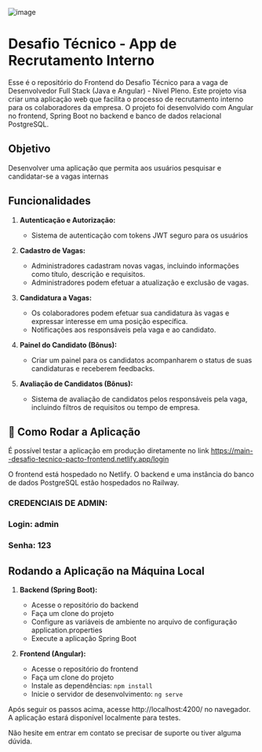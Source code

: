 ![image](https://github.com/athosfranco/pacto-vaga-interna-frontend/assets/73993813/85d71dfc-d43b-4e6a-8d39-a13eb87cac52)


# Desafio Técnico - App de Recrutamento Interno 

Esse é o repositório do Frontend do Desafio Técnico para a vaga de Desenvolvedor Full Stack (Java e Angular) - Nível Pleno. Este projeto visa criar uma aplicação web que facilita o processo de recrutamento interno para os colaboradores da empresa. O projeto foi desenvolvido com Angular no frontend, Spring Boot no backend e banco de dados relacional PostgreSQL.

## Objetivo

Desenvolver uma aplicação que permita aos usuários pesquisar e candidatar-se a vagas internas

## Funcionalidades

1. **Autenticação e Autorização:**
   - Sistema de autenticação com tokens JWT seguro para os usuários

2. **Cadastro de Vagas:**
   - Administradores cadastram novas vagas, incluindo informações como título, descrição e requisitos.
   - Administradores podem efetuar a atualização e exclusão de vagas.

3. **Candidatura a Vagas:**
   - Os colaboradores podem efetuar sua candidatura às vagas e expressar interesse em uma posição específica.
   - Notificações aos responsáveis pela vaga e ao candidato.

4. **Painel do Candidato (Bônus):**
   - Criar um painel para os candidatos acompanharem o status de suas candidaturas e receberem feedbacks.

5. **Avaliação de Candidatos (Bônus):**
   - Sistema de avaliação de candidatos pelos responsáveis pela vaga, incluindo filtros de requisitos ou tempo de empresa.

## 🚀 Como Rodar a Aplicação

É possível testar a aplicação em produção diretamente no link https://main--desafio-tecnico-pacto-frontend.netlify.app/login

O frontend está hospedado no Netlify. O backend e uma instância do banco de dados PostgreSQL estão hospedados no Railway. 

### CREDENCIAIS DE ADMIN:
### Login: admin 
### Senha: 123

## Rodando a Aplicação na Máquina Local

1. **Backend (Spring Boot):**
   - Acesse o repositório do backend
   - Faça um clone do projeto
   - Configure as variáveis de ambiente no arquivo de configuração application.properties
   - Execute a aplicação Spring Boot

3. **Frontend (Angular):**
   - Acesse o repositório do frontend
   - Faça um clone do projeto
   - Instale as dependências: `npm install`
   - Inicie o servidor de desenvolvimento: `ng serve`

 Após seguir os passos acima, acesse http://localhost:4200/ no navegador. A aplicação estará disponível localmente para testes.

Não hesite em entrar em contato se precisar de suporte ou tiver alguma dúvida.


